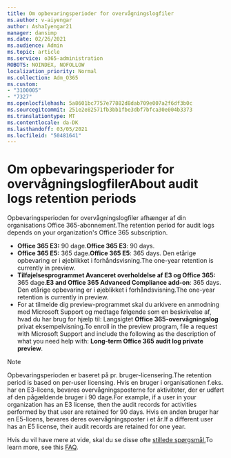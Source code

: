 ```yaml
---
title: Om opbevaringsperioder for overvågningslogfiler
ms.author: v-aiyengar
author: AshaIyengar21
manager: dansimp
ms.date: 02/26/2021
ms.audience: Admin
ms.topic: article
ms.service: o365-administration
ROBOTS: NOINDEX, NOFOLLOW
localization_priority: Normal
ms.collection: Adm_O365
ms.custom:
- "3100005"
- "7327"
ms.openlocfilehash: 5a8601bc7757e77882d8dab709e007a2f6df3b0c
ms.sourcegitcommit: 251e2e82571fb3bb1fbe3dbf7bfca30e004b3373
ms.translationtype: MT
ms.contentlocale: da-DK
ms.lasthandoff: 03/05/2021
ms.locfileid: "50481641"
---
```

# <a name="about-audit-logs-retention-periods"></a><span data-ttu-id="7d6c7-102">Om opbevaringsperioder for overvågningslogfiler</span><span class="sxs-lookup"><span data-stu-id="7d6c7-102">About audit logs retention periods</span></span>

<span data-ttu-id="7d6c7-103">Opbevaringsperioden for overvågningslogfiler afhænger af din organisations Office 365-abonnement.</span><span class="sxs-lookup"><span data-stu-id="7d6c7-103">The retention period for audit logs depends on your organization's Office 365 subscription.</span></span>

- <span data-ttu-id="7d6c7-104">**Office 365 E3:** 90 dage.</span><span class="sxs-lookup"><span data-stu-id="7d6c7-104">**Office 365 E3**: 90 days.</span></span>
- <span data-ttu-id="7d6c7-105">**Office 365 E5:** 365 dage.</span><span class="sxs-lookup"><span data-stu-id="7d6c7-105">**Office 365 E5**: 365 days.</span></span> <span data-ttu-id="7d6c7-106">Den etårige opbevaring er i øjeblikket i forhåndsvisning.</span><span class="sxs-lookup"><span data-stu-id="7d6c7-106">The one-year retention is currently in preview.</span></span>
- <span data-ttu-id="7d6c7-107">**Tilføjelsesprogrammet Avanceret overholdelse af E3 og Office 365:** 365 dage.</span><span class="sxs-lookup"><span data-stu-id="7d6c7-107">**E3 and Office 365 Advanced Compliance add-on**: 365 days.</span></span> <span data-ttu-id="7d6c7-108">Den etårige opbevaring er i øjeblikket i forhåndsvisning.</span><span class="sxs-lookup"><span data-stu-id="7d6c7-108">The one-year retention is currently in preview.</span></span>
- <span data-ttu-id="7d6c7-109">For at tilmelde dig preview-programmet skal du arkivere en anmodning med Microsoft Support og medtage følgende som en beskrivelse af, hvad du har brug for hjælp til: Langsigtet **Office 365-overvågningslog** privat eksempelvisning.</span><span class="sxs-lookup"><span data-stu-id="7d6c7-109">To enroll in the preview program, file a request with Microsoft Support and include the following as the description of what you need help with: **Long-term Office 365 audit log private preview**.</span></span>
> [!NOTE]
> <span data-ttu-id="7d6c7-110">Opbevaringsperioden er baseret på pr. bruger-licensering.</span><span class="sxs-lookup"><span data-stu-id="7d6c7-110">The retention period is based on per-user licensing.</span></span> <span data-ttu-id="7d6c7-111">Hvis en bruger i organisationen f.eks. har en E3-licens, bevares overvågningsposterne for aktiviteter, der er udført af den pågældende bruger i 90 dage.</span><span class="sxs-lookup"><span data-stu-id="7d6c7-111">For example, if a user in your organization has an E3 license, then the audit records for activities performed by that user are retained for 90 days.</span></span> <span data-ttu-id="7d6c7-112">Hvis en anden bruger har en E5-licens, bevares deres overvågningsposter i et år.</span><span class="sxs-lookup"><span data-stu-id="7d6c7-112">If a different user has an E5 license, their audit records are retained for one year.</span></span>

<span data-ttu-id="7d6c7-113">Hvis du vil have mere at vide, skal du se disse ofte [stillede spørgsmål.](https://go.microsoft.com/fwlink/?linkid=2115336)</span><span class="sxs-lookup"><span data-stu-id="7d6c7-113">To learn more, see this [FAQ](https://go.microsoft.com/fwlink/?linkid=2115336).</span></span>